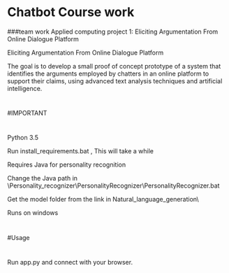 # Chatbot Course work 
###team work
Applied computing project 1: Eliciting Argumentation From Online Dialogue Platform

Eliciting Argumentation From Online Dialogue Platform

The goal is to develop a small proof of concept prototype of a system that identifies the arguments employed by chatters in an online platform to support their claims, using advanced text analysis techniques and artificial intelligence.

#
#IMPORTANT
#
Python 3.5

Run install_requirements.bat , This will take a while

Requires Java for personality recognition

Change the Java path in \Personality_recognizer\PersonalityRecognizer\PersonalityRecognizer.bat

Get the model folder from the link in Natural_language_generation\

Runs on windows


#
#Usage
#

Run app.py and connect with your browser.
